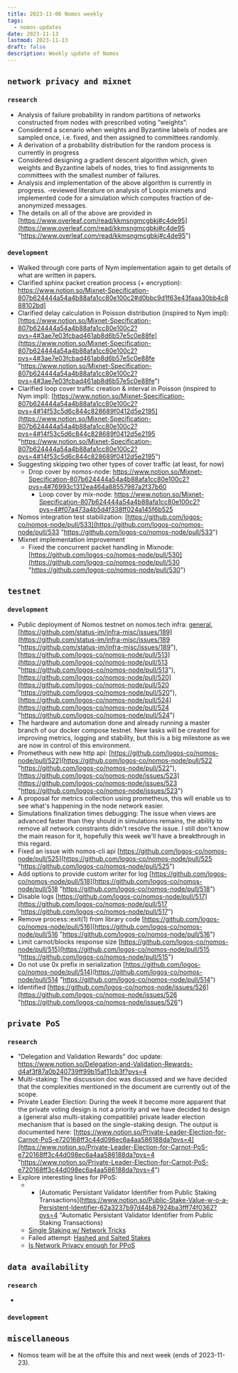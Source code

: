 ```yaml
---
title: 2023-11-06 Nomos weekly
tags:
  - nomos-updates
date: 2023-11-13
lastmod: 2023-11-13
draft: false
description: Weekly update of Nomos
---
```


## `network privacy and mixnet`

### `research`
- Analysis of failure probability in random partitions of networks constructed from nodes with prescribed voting “weights”:  
- Considered a scenario when weights and Byzantine labels of nodes are sampled once, i.e. fixed, and then assigned to committees randomly.
- A derivation of a probability distribution for the random process is currently in progress
- Considered designing a gradient descent algorithm which, given weights and Byzantine labels of nodes, tries to find assignments to committees with the smallest number of failures. 
- Analysis and implementation of the above algorithm is currently in progress. -reviewed literature on analysis of Loopix mixnets and implemented code for a simulation which computes fraction of de-anonymized messages.  
- The details on all of the above are provided in [https://www.overleaf.com/read/kkmsngmcgbkj#c4de95](https://www.overleaf.com/read/kkmsngmcgbkj#c4de95 "https://www.overleaf.com/read/kkmsngmcgbkj#c4de95")

### `development`

- Walked through core parts of Nym implementation again to get details of what are written in papers.
- Clarified sphinx packet creation process (+ encryption): https://www.notion.so/Mixnet-Specification-807b624444a54a4b88afa1cc80e100c2#d0bbc9d1f63e43faaa30bb4c888102bd]
- Clarified delay calculation in Poisson distribution (inspired to Nym impl): [https://www.notion.so/Mixnet-Specification-807b624444a54a4b88afa1cc80e100c2?pvs=4#3ae7e03fcbad461ab8d6b57e5c0e88fe](https://www.notion.so/Mixnet-Specification-807b624444a54a4b88afa1cc80e100c2?pvs=4#3ae7e03fcbad461ab8d6b57e5c0e88fe "https://www.notion.so/Mixnet-Specification-807b624444a54a4b88afa1cc80e100c2?pvs=4#3ae7e03fcbad461ab8d6b57e5c0e88fe")
- Clarified loop cover traffic creation & interval in Poisson (inspired to Nym impl): [https://www.notion.so/Mixnet-Specification-807b624444a54a4b88afa1cc80e100c2?pvs=4#14f53c5d6c844c828689f0412d5e2195](https://www.notion.so/Mixnet-Specification-807b624444a54a4b88afa1cc80e100c2?pvs=4#14f53c5d6c844c828689f0412d5e2195 "https://www.notion.so/Mixnet-Specification-807b624444a54a4b88afa1cc80e100c2?pvs=4#14f53c5d6c844c828689f0412d5e2195")
- Suggesting skipping two other types of cover traffic (at least, for now)
	- Drop cover by nomos-node: https://www.notion.so/Mixnet-Specification-807b624444a54a4b88afa1cc80e100c2?pvs=4#76993c1312ea464a88557987a2f37b60
		- Loop cover by mix-node: https://www.notion.so/Mixnet-Specification-807b624444a54a4b88afa1cc80e100c2?pvs=4#f07a473a4b5d4f338ff024a145f6b525
- Nomos integration test stabilization: [https://github.com/logos-co/nomos-node/pull/533](https://github.com/logos-co/nomos-node/pull/533 "https://github.com/logos-co/nomos-node/pull/533")
- Mixnet implementation improvement
    - Fixed the concurrent packet handling in Mixnode: [https://github.com/logos-co/nomos-node/pull/530](https://github.com/logos-co/nomos-node/pull/530 "https://github.com/logos-co/nomos-node/pull/530")
 
## `testnet`

### `development`

- Public deployment of Nomos testnet on nomos.tech infra: ⁠[general](https://discord.com/channels/1111286067413405788/1111288368723148941/1172569448381694004), [https://github.com/status-im/infra-misc/issues/189](https://github.com/status-im/infra-misc/issues/189 "https://github.com/status-im/infra-misc/issues/189"), [https://github.com/logos-co/nomos-node/pull/513](https://github.com/logos-co/nomos-node/pull/513 "https://github.com/logos-co/nomos-node/pull/513"), [https://github.com/logos-co/nomos-node/pull/520](https://github.com/logos-co/nomos-node/pull/520 "https://github.com/logos-co/nomos-node/pull/520"), [https://github.com/logos-co/nomos-node/pull/524](https://github.com/logos-co/nomos-node/pull/524 "https://github.com/logos-co/nomos-node/pull/524")
- The hardware and automation done and already running a master branch of our docker compose testnet. New tasks will be created for improving metrics, logging and stability, but this is a big milestone as we are now in control of this environment.
- Prometheus with new http api: [https://github.com/logos-co/nomos-node/pull/522](https://github.com/logos-co/nomos-node/pull/522 "https://github.com/logos-co/nomos-node/pull/522"), [https://github.com/logos-co/nomos-node/issues/523](https://github.com/logos-co/nomos-node/issues/523 "https://github.com/logos-co/nomos-node/issues/523")
- A proposal for metrics collection using prometheus, this will enable us to see what's happening in the node network easier.
- Simulations finalization times debugging: The issue when views are advanced faster than they should in simulations remains, the ability to remove all network constraints didn't resolve the issue. I still don't know the main reason for it, hopefully this week we'll have a breakthrough in this regard.
- Fixed an issue with nomos-cli api [https://github.com/logos-co/nomos-node/pull/525](https://github.com/logos-co/nomos-node/pull/525 "https://github.com/logos-co/nomos-node/pull/525")
- Add options to provide custom writer for log [https://github.com/logos-co/nomos-node/pull/518](https://github.com/logos-co/nomos-node/pull/518 "https://github.com/logos-co/nomos-node/pull/518")
- Disable logs [https://github.com/logos-co/nomos-node/pull/517](https://github.com/logos-co/nomos-node/pull/517 "https://github.com/logos-co/nomos-node/pull/517")
- Remove process::exit(1) from library code [https://github.com/logos-co/nomos-node/pull/516](https://github.com/logos-co/nomos-node/pull/516 "https://github.com/logos-co/nomos-node/pull/516")
- Limit carnot/blocks response size [https://github.com/logos-co/nomos-node/pull/515](https://github.com/logos-co/nomos-node/pull/515 "https://github.com/logos-co/nomos-node/pull/515")
- Do not use 0x prefix in serialization [https://github.com/logos-co/nomos-node/pull/514](https://github.com/logos-co/nomos-node/pull/514 "https://github.com/logos-co/nomos-node/pull/514")
- Identified [https://github.com/logos-co/nomos-node/issues/526](https://github.com/logos-co/nomos-node/issues/526 "https://github.com/logos-co/nomos-node/issues/526")

## `private PoS`

### `research`

- "Delegation and Validation Rewards" doc update: https://www.notion.so/Delegation-and-Validation-Rewards-d4af3f87a0b240739ff99b15af11cb3f?pvs=4
- Multi-staking: The discussion doc was discussed and we have decided that the complexities mentioned in the document are currently out of the scope.
- Private Leader Election: During the week it become more apparent that the private voting design is not a priority and we have decided to design a (general also multi-staking compatible) private leader election mechanism that is based on the single-staking design. The output is documented here: [https://www.notion.so/Private-Leader-Election-for-Carnot-PoS-e720168ff3c44d098ec6a4aa586188da?pvs=4](https://www.notion.so/Private-Leader-Election-for-Carnot-PoS-e720168ff3c44d098ec6a4aa586188da?pvs=4 "https://www.notion.so/Private-Leader-Election-for-Carnot-PoS-e720168ff3c44d098ec6a4aa586188da?pvs=4")
- Explore interesting lines for PPoS:
	- - [Automatic Persistant Validator Identifier from Public Staking Transactions](https://www.notion.so/Public-Stake-Value-w-o-a-Persistent-Identifier-62a3237b97d44b87924ba3fff74f0362?pvs=4 "Automatic Persistant Validator Identifier from Public Staking Transactions)
	- [Single Staking w/ Network Tricks](https://www.notion.so/Single-Staking-w-Networking-Tricks-a9ba73dc5114435ebe73456586d69a4c?pvs=4)
	- Failed attempt: [Hashed and Salted Stakes](https://www.notion.so/Hashed-and-Salted-Stakes-Private-Voting-09e4c15c991b4592b7d8c7d808e6a6d2?pvs=4) 
	- [Is Network Privacy enough for PPoS](https://www.notion.so/Is-Network-Privacy-Enough-for-PPoS-0156be3b3ca643b39f72e45692861f6f?pvs=4)
## `data availability`

### `research`

- 
### `development`


## `miscellaneous` 

- Nomos team will be at the offsite this and next week (ends of 2023-11-23).

